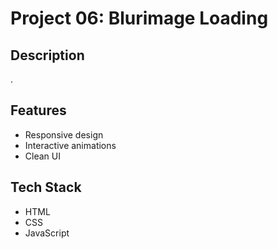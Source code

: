# Project 06: Blurimage Loading

## Description
.

## Features
- Responsive design
- Interactive animations
- Clean UI

## Tech Stack
- HTML
- CSS
- JavaScript


